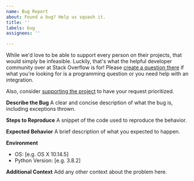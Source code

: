```yaml
---
name: Bug Report
about: Found a bug? Help us squash it.
title: ''
labels: bug
assignees: ''

---
```


While we'd love to be able to support every person on their projects, that would simply be infeasible. Luckily, that's what the helpful developer community over at Stack Overflow is for! Please [create a question there](https://stackoverflow.com/questions/ask?tags=python) if what you're looking for is a programming question or you need help with an integration.

Also, consider [supporting the project](https://github.com/sponsors/alexdlaird) to have your request prioritized.

**Describe the Bug**
A clear and concise description of what the bug is, including exceptions thrown.

**Steps to Reproduce**
A snippet of the code used to reproduce the behavior.

**Expected Behavior**
A brief description of what you expected to happen.

**Environment**
- OS: [e.g. OS X 10.14.5]
- Python Version: [e.g. 3.8.2]

**Additional Context**
Add any other context about the problem here.
